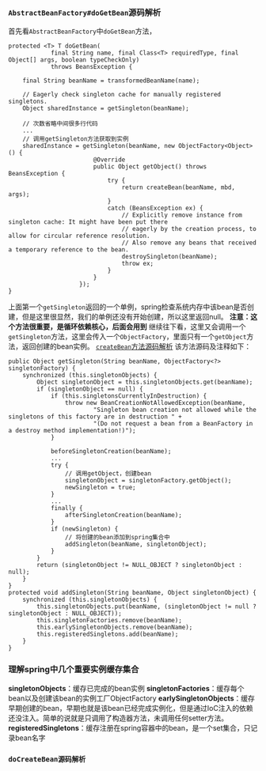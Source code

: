 ### `AbstractBeanFactory#doGetBean`源码解析
首先看`AbstractBeanFactory`中`doGetBean`方法，
```
protected <T> T doGetBean(
			final String name, final Class<T> requiredType, final Object[] args, boolean typeCheckOnly)
			throws BeansException {

    final String beanName = transformedBeanName(name);
    
    // Eagerly check singleton cache for manually registered singletons.
    Object sharedInstance = getSingleton(beanName);
    
    // 次数省略中间很多行代码
    ...
    // 调用getSingleton方法获取到实例
    sharedInstance = getSingleton(beanName, new ObjectFactory<Object>() {
                        @Override
                        public Object getObject() throws BeansException {
                            try {
                                return createBean(beanName, mbd, args);
                            }
                            catch (BeansException ex) {
                                // Explicitly remove instance from singleton cache: It might have been put there
                                // eagerly by the creation process, to allow for circular reference resolution.
                                // Also remove any beans that received a temporary reference to the bean.
                                destroySingleton(beanName);
                                throw ex;
                            }
                        }
                    });
}
```
上面第一个`getSingleton`返回的一个单例，spring检查系统内存中该bean是否创建，但是这里很显然，我们的单例还没有开始创建，所以这里返回null。
**注意：这个方法很重要，是循环依赖核心，后面会用到** 
继续往下看，这里又会调用一个`getSingleton`方法，这里会传入一个`ObjectFactory`，里面只有一个`getObject`方法，返回创建的bean实例。
[`createBean`方法源码解析](/#doCreateBean)
该方法源码及注释如下：
```
public Object getSingleton(String beanName, ObjectFactory<?> singletonFactory) {
    synchronized (this.singletonObjects) {
        Object singletonObject = this.singletonObjects.get(beanName);
        if (singletonObject == null) {
            if (this.singletonsCurrentlyInDestruction) {
                throw new BeanCreationNotAllowedException(beanName,
                        "Singleton bean creation not allowed while the singletons of this factory are in destruction " +
                        "(Do not request a bean from a BeanFactory in a destroy method implementation!)");
            }
            
            beforeSingletonCreation(beanName);
            ...
            try {
                // 调用getObject，创建bean
                singletonObject = singletonFactory.getObject();
                newSingleton = true;
            }
            ...
            finally {
                afterSingletonCreation(beanName);
            }
            if (newSingleton) {
                // 将创建的bean添加到spring集合中
                addSingleton(beanName, singletonObject);
            }
        }
        return (singletonObject != NULL_OBJECT ? singletonObject : null);
    }
}
protected void addSingleton(String beanName, Object singletonObject) {
    synchronized (this.singletonObjects) {
        this.singletonObjects.put(beanName, (singletonObject != null ? singletonObject : NULL_OBJECT));
        this.singletonFactories.remove(beanName);
        this.earlySingletonObjects.remove(beanName);
        this.registeredSingletons.add(beanName);
    }
}
```

### 理解spring中几个重要实例缓存集合
**singletonObjects**：缓存已完成的bean实例
**singletonFactories**：缓存每个bean以及创建该bean的实例工厂ObjectFactory
**earlySingletonObjects**：缓存早期创建的bean，早期也就是该bean已经完成实例化，但是通过IoC注入的依赖还没注入。简单的说就是只调用了构造器方法，未调用任何setter方法。
**registeredSingletons**：缓存注册在spring容器中的bean，是一个set集合，只记录bean名字

### `doCreateBean源码解析` <div id="doCreateBean"></div>
